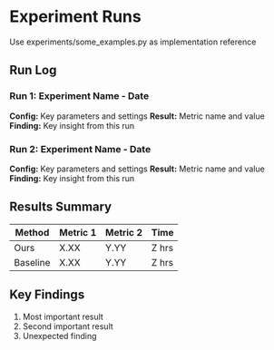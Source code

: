 # Experiment Runs

Use experiments/some\_examples.py as implementation reference

## Run Log

### Run 1: Experiment Name - Date

**Config:** Key parameters and settings
**Result:** Metric name and value
**Finding:** Key insight from this run

### Run 2: Experiment Name - Date

**Config:** Key parameters and settings
**Result:** Metric name and value
**Finding:** Key insight from this run

## Results Summary

| Method   | Metric 1 | Metric 2 | Time  |
| -------- | -------- | -------- | ----- |
| Ours     | X.XX     | Y.YY     | Z hrs |
| Baseline | X.XX     | Y.YY     | Z hrs |

## Key Findings

1. Most important result
2. Second important result
3. Unexpected finding